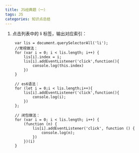 ```yaml
---
title: JS经典题（一）
tags: JS
categories: 知识点总结
---
```


1. 点击列表中的 li 标签，输出对应索引：

		var lis = document.querySelectorAll('li');
		//常规做法：
		for (var i = 0; i < lis.length; i++) {
			lis[i].index = i;
	        lis[i].addEventListener('click',function(){
	            console.log(this.index)
	        })
	    }

		// es6语法：
        for (let i = 0;i < lis.length;i++){
            lis[i].addEventListener('click',function(){
                console.log(i);
            })
        };

		// 闭包做法：
        for (var i = 0; i < lis.length; i++) {
            (function (n) {
                lis[i].addEventListener('click', function () {
                    console.log(n);
                })
            })(i)
        }
